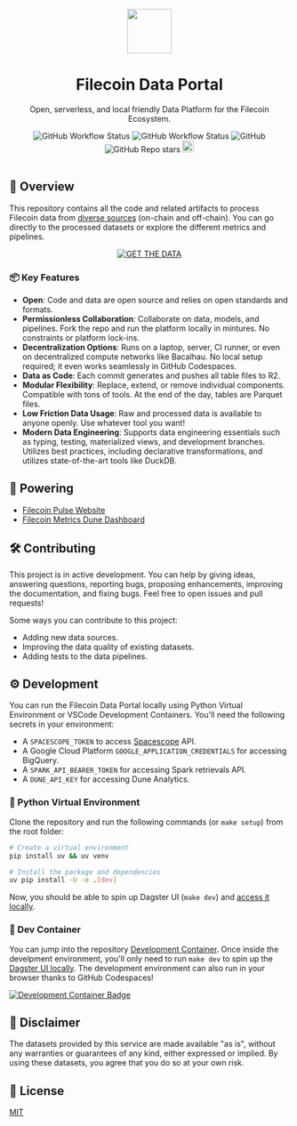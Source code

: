 <p align="center">
  <div align="center">
    <img width="80px" src="https://filecoindataportal.xyz/logo.svg">
  </div>
  <h1 align="center">Filecoin Data Portal</h1>
  <p align="center">Open, serverless, and local friendly Data Platform for the Filecoin Ecosystem.</a> </p>
</p>

<div align="center">
  <img alt="GitHub Workflow Status" src="https://img.shields.io/github/actions/workflow/status/davidgasquez/filecoin-data-portal/pipeline.yml?style=flat-square">
  <img alt="GitHub Workflow Status" src="https://img.shields.io/github/actions/workflow/status/davidgasquez/filecoin-data-portal/tables.yml?style=flat-square">
  <img alt="GitHub" src="https://img.shields.io/github/license/davidgasquez/filecoin-data-portal?style=flat-square">
  <img alt="GitHub Repo stars" src="https://img.shields.io/github/stars/davidgasquez/filecoin-data-portal?style=flat-square">
  <a href="https://drips.network/app/projects/github/davidgasquez/filecoin-data-portal" target="_blank"><img src="https://filecoin.drips.network/api/embed/project/https%3A%2F%2Fgithub.com%2Fdavidgasquez%2Ffilecoin-data-portal/support.png?background=light&style=drips&text=project&stat=none" alt="Support filecoin-data-portal on drips.network" height="21"></a>
</div>

<br>

## 📖 Overview

This repository contains all the code and related artifacts to process Filecoin data from [diverse sources](portal/docs/data-sources.md) (on-chain and off-chain). You can go directly to the processed datasets or explore the different metrics and pipelines.

<div align="center">
  <a href="https://filecoindataportal.xyz/data" target="_blank">
      <img src="https://img.shields.io/badge/GET_THE_DATA-0090ff?style=for-the-badge" alt="GET THE DATA">
  </a>
</div>

### 📦 Key Features

- **Open**: Code and data are open source and relies on open standards and formats.
- **Permissionless Collaboration**: Collaborate on data, models, and pipelines. Fork the repo and run the platform locally in mintures. No constraints or platform lock-ins.
- **Decentralization Options**: Runs on a laptop, server, CI runner, or even on decentralized compute networks like Bacalhau. No local setup required; it even works seamlessly in GitHub Codespaces.
- **Data as Code**: Each commit generates and pushes all table files to R2.
- **Modular Flexibility**: Replace, extend, or remove individual components. Compatible with tons of tools. At the end of the day, tables are Parquet files.
- **Low Friction Data Usage**: Raw and processed data is available to anyone openly. Use whatever tool you want!
- **Modern Data Engineering**: Supports data engineering essentials such as typing, testing, materialized views, and development branches. Utilizes best practices, including declarative transformations, and utilizes state-of-the-art tools like DuckDB.

## 🚀 Powering

- [Filecoin Pulse Website](https://pulse.filecoindataportal.xyz/)
- [Filecoin Metrics Dune Dashboard](https://dune.com/kalen/filecoin-daily-metrics)

## 🛠️ Contributing

This project is in active development. You can help by giving ideas, answering questions, reporting bugs, proposing enhancements, improving the documentation, and fixing bugs. Feel free to open issues and pull requests!

Some ways you can contribute to this project:

- Adding new data sources.
- Improving the data quality of existing datasets.
- Adding tests to the data pipelines.

## ⚙️ Development

You can run the Filecoin Data Portal locally using Python Virtual Environment or VSCode Development Containers. You'll need the following secrets in your environment:

- A `SPACESCOPE_TOKEN` to access [Spacescope](https://spacescope.io/) API.
- A Google Cloud Platform `GOOGLE_APPLICATION_CREDENTIALS` for accessing BigQuery.
- A `SPARK_API_BEARER_TOKEN` for accessing Spark retrievals API.
- A `DUNE_API_KEY` for accessing Dune Analytics.

### 🐍 Python Virtual Environment

Clone the repository and run the following commands (or `make setup`) from the root folder:

```bash
# Create a virtual environment
pip install uv && uv venv

# Install the package and dependencies
uv pip install -U -e .[dev]
```

Now, you should be able to spin up Dagster UI (`make dev`) and [access it locally](http://127.0.0.1:3000).

### 🐳 Dev Container

You can jump into the repository [Development Container](https://code.visualstudio.com/docs/remote/containers). Once inside the develpment environment, you'll only need to run `make dev` to spin up the [Dagster UI locally](http://127.0.0.1:3000). The development environment can also run in your browser thanks to GitHub Codespaces!

[![Development Container Badge](https://github.com/codespaces/badge.svg)](https://codespaces.new/davidgasquez/filecoin-data-portal)

## 📃 Disclaimer

The datasets provided by this service are made available "as is", without any warranties or guarantees of any kind, either expressed or implied. By using these datasets, you agree that you do so at your own risk.

## 📝 License

[MIT](https://choosealicense.com/licenses/mit/)
